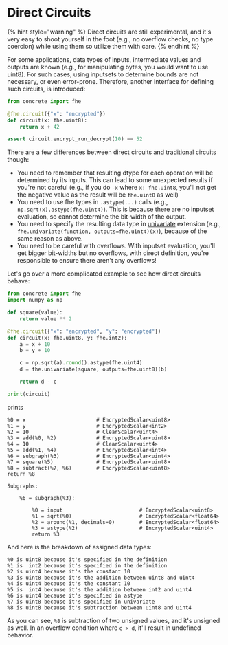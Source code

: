 # Direct Circuits

{% hint style="warning" %}
Direct circuits are still experimental, and it's very easy to shoot yourself in the foot (e.g., no overflow checks, no type coercion) while using them so utilize them with care.
{% endhint %}

For some applications, data types of inputs, intermediate values and outputs are known (e.g., for manipulating bytes, you would want to use uint8). For such cases, using inputsets to determine bounds are not necessary, or even error-prone. Therefore, another interface for defining such circuits, is introduced:

```python
from concrete import fhe

@fhe.circuit({"x": "encrypted"})
def circuit(x: fhe.uint8):
    return x + 42

assert circuit.encrypt_run_decrypt(10) == 52
```

There are a few differences between direct circuits and traditional circuits though:

- You need to remember that resulting dtype for each operation will be determined by its inputs. This can lead to some unexpected results if you're not careful (e.g., if you do `-x` where `x: fhe.uint8`, you'll not get the negative value as the result will be `fhe.uint8` as well)
- You need to use fhe types in `.astype(...)` calls (e.g., `np.sqrt(x).astype(fhe.uint4)`). This is because there are no inputset evaluation, so cannot determine the bit-width of the output.
- You need to specify the resulting data type in [univariate](./extensions.md#fheunivariatefunction) extension (e.g., `fhe.univariate(function, outputs=fhe.uint4)(x)`), because of the same reason as above.
- You need to be careful with overflows. With inputset evaluation, you'll get bigger bit-widths but no overflows, with direct definition, you're responsible to ensure there aren't any overflows!

Let's go over a more complicated example to see how direct circuits behave:

```python
from concrete import fhe
import numpy as np

def square(value):
    return value ** 2

@fhe.circuit({"x": "encrypted", "y": "encrypted"})
def circuit(x: fhe.uint8, y: fhe.int2):
    a = x + 10
    b = y + 10

    c = np.sqrt(a).round().astype(fhe.uint4)
    d = fhe.univariate(square, outputs=fhe.uint8)(b)

    return d - c

print(circuit)
```
prints
```
%0 = x                       # EncryptedScalar<uint8>
%1 = y                       # EncryptedScalar<int2>
%2 = 10                      # ClearScalar<uint4>
%3 = add(%0, %2)             # EncryptedScalar<uint8>
%4 = 10                      # ClearScalar<uint4>
%5 = add(%1, %4)             # EncryptedScalar<int4>
%6 = subgraph(%3)            # EncryptedScalar<uint4>
%7 = square(%5)              # EncryptedScalar<uint8>
%8 = subtract(%7, %6)        # EncryptedScalar<uint8>
return %8

Subgraphs:

    %6 = subgraph(%3):

        %0 = input                         # EncryptedScalar<uint8>
        %1 = sqrt(%0)                      # EncryptedScalar<float64>
        %2 = around(%1, decimals=0)        # EncryptedScalar<float64>
        %3 = astype(%2)                    # EncryptedScalar<uint4>
        return %3
```
And here is the breakdown of assigned data types:
```
%0 is uint8 because it's specified in the definition
%1 is  int2 because it's specified in the definition
%2 is uint4 because it's the constant 10
%3 is uint8 because it's the addition between uint8 and uint4
%4 is uint4 because it's the constant 10
%5 is  int4 because it's the addition between int2 and uint4
%6 is uint4 because it's specified in astype
%7 is uint8 because it's specified in univariate
%8 is uint8 because it's subtraction between uint8 and uint4
```

As you can see, `%8` is subtraction of two unsigned values, and it's unsigned as well. In an overflow condition where `c > d`, it'll result in undefined behavior.
